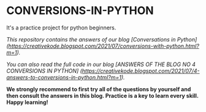 # CONVERSIONS-IN-PYTHON

It's a practice project for python beginners.

*This repository contains the answers of our blog [Conversations in Python] (https://creativekode.blogspot.com/2021/07/conversions-with-python.html?m=1).*

*You can also read the full code in our blog [ANSWERS OF THE BLOG NO 4 CONVERSIONS IN PYTHON] (https://creativekode.blogspot.com/2021/07/4-answers-to-conversions-in-python.html?m=1).*


**We strongly recommend to first try all of the questions by yourself and then consult the answers in this blog. Practice is a key to learn every skill. Happy learning!**



